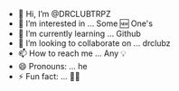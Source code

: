 - 👋 Hi, I’m @DRCLUBTRPZ
- 👀 I’m interested in ... Some 🆕 One's 
- 🌱 I’m currently learning ... Github
- 💞️ I’m looking to collaborate on ... drclubz
- 📫 How to reach me ... Any 💡 
- 😄 Pronouns: ... he 
- ⚡ Fun fact: ... 😶‍🌫️
<!---
DRCLUBTRPZ/DRCLUBTRPZ is a ✨ special ✨ repository because its `README.md` (this file) appears on your GitHub profile.
You can click the Preview link to take a look at your changes.
--->
